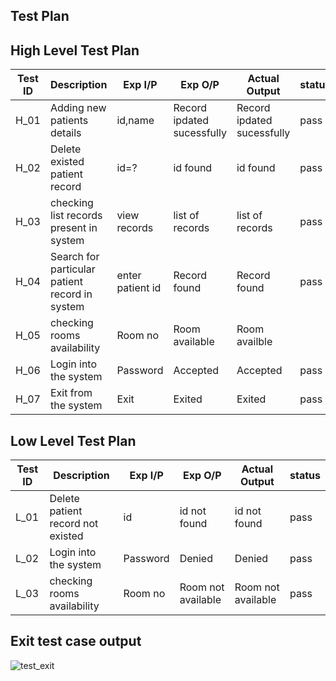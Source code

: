 ## Test Plan

## High Level Test Plan

| Test ID | Description | Exp I/P | Exp O/P |	Actual Output | status |
| --- | --- | --- | --- | --- | --- |
| H_01 | Adding new patients details  | id,name | Record ipdated sucessfully | Record ipdated sucessfully | pass |
| H_02 | Delete existed  patient  record | id=? | id found | id found | pass | 
| H_03 | checking list records present in system| view records | list of records | list of records | pass |
| H_04 | Search for particular patient record in system  | enter patient id | Record found | Record found | pass |
| H_05 | checking rooms availability | Room no | Room available | Room availble | 
| H_06 | Login into the system | Password | Accepted |Accepted| pass |
| H_07 | Exit from the system | Exit | Exited | Exited | pass |


## Low Level Test Plan



| Test ID | Description | Exp I/P | Exp O/P |	Actual Output | status |
| --- | --- | --- | --- | --- | --- |
| L_01 | Delete patient record not existed  | id | id not found | id not found | pass |
| L_02 | Login into the system | Password | Denied | Denied | pass | 
| L_03 | checking rooms availability| Room no | Room not available | Room not available | pass |



## Exit test case output

![test_exit](https://user-images.githubusercontent.com/54410419/132303815-991d0b57-89f6-4bfa-b2ef-348edeb25366.PNG)
